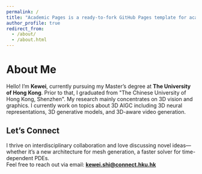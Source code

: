 ```yaml
---
permalink: /
title: "Academic Pages is a ready-to-fork GitHub Pages template for academic personal websites"
author_profile: true
redirect_from: 
  - /about/
  - /about.html
---
```


# About Me

Hello! I’m **Kewei**, currently pursuing my Master’s degree at **The University of Hong Kong**. Prior to that, I graduated from "The Chinese University of Hong Kong, Shenzhen". My research mainly concentrates on 3D vision and graphics. I currently work on topics about 3D AIGC including 3D neural representations, 3D generative models, and 3D-aware video generation.

## Let’s Connect

I thrive on interdisciplinary collaboration and love discussing novel ideas—whether it’s a new architecture for mesh generation, a faster solver for time-dependent PDEs.  
Feel free to reach out via email: **kewei.shi@connect.hku.hk**  

